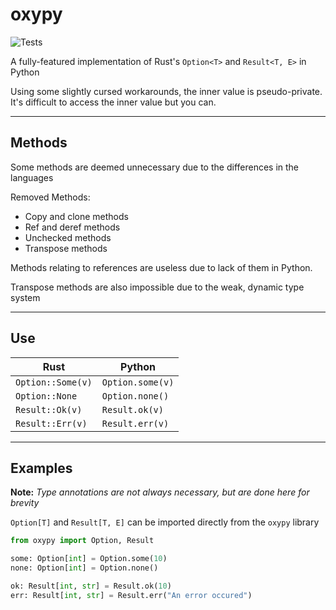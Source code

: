 # oxypy
![Tests](https://img.shields.io/github/actions/workflow/status/Ross-Morgan/oxypy/tests.yml)

A fully-featured implementation of Rust's `Option<T>` and `Result<T, E>` in Python

Using some slightly cursed workarounds, the inner value is pseudo-private. It's difficult to access the inner value but you can.

---

## Methods

Some methods are deemed unnecessary due to the differences in the languages

Removed Methods:

- Copy and clone methods
- Ref and deref methods
- Unchecked methods
- Transpose methods

Methods relating to references are useless due to lack of them in Python.

Transpose methods are also impossible due to the weak, dynamic type system

---

## Use

|Rust               |Python            |
|-------------------|------------------|
| `Option::Some(v)` | `Option.some(v)` |
| `Option::None`    | `Option.none()`  |
| `Result::Ok(v)`   | `Result.ok(v)`   |
| `Result::Err(v)`  | `Result.err(v)`  |

---

## Examples

**Note:** *Type annotations are not always necessary, but are done here for brevity*

`Option[T]` and `Result[T, E]` can be imported directly from the `oxypy` library

```python
from oxypy import Option, Result

some: Option[int] = Option.some(10)
none: Option[int] = Option.none()

ok: Result[int, str] = Result.ok(10)
err: Result[int, str] = Result.err("An error occured")
```
